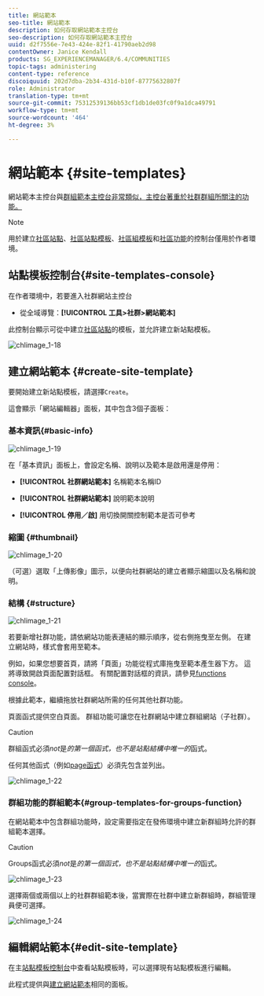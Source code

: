 ```yaml
---
title: 網站範本
seo-title: 網站範本
description: 如何存取網站範本主控台
seo-description: 如何存取網站範本主控台
uuid: d2f7556e-7e43-424e-82f1-41790aeb2d98
contentOwner: Janice Kendall
products: SG_EXPERIENCEMANAGER/6.4/COMMUNITIES
topic-tags: administering
content-type: reference
discoiquuid: 202d7dba-2b34-431d-b10f-87775632807f
role: Administrator
translation-type: tm+mt
source-git-commit: 75312539136bb53cf1db1de03fc0f9a1dca49791
workflow-type: tm+mt
source-wordcount: '464'
ht-degree: 3%

---
```



# 網站範本 {#site-templates}

網站範本主控台與[群組範本主控台非常類似，主控台著重於社群群組所關注的功能。](tools-groups.md)

>[!NOTE]
>
>用於建立[社區站點](sites-console.md)、[社區站點模板](sites.md)、[社區組模板](tools-groups.md)和[社區功能](functions.md)的控制台僅用於作者環境。

## 站點模板控制台{#site-templates-console}

在作者環境中，若要進入社群網站主控台

* 從全域導覽：**[!UICONTROL 工具>社群>網站範本]**

此控制台顯示可從中建立[社區站點](sites-console.md)的模板，並允許建立新站點模板。

![chlimage_1-18](assets/chlimage_1-18.png)

## 建立網站範本 {#create-site-template}

要開始建立新站點模板，請選擇`Create`。

這會顯示「網站編輯器」面板，其中包含3個子面板：

### 基本資訊{#basic-info}

![chlimage_1-19](assets/chlimage_1-19.png)

在「基本資訊」面板上，會設定名稱、說明以及範本是啟用還是停用：

* **[!UICONTROL 社群網站範本]**
名稱範本名稱ID

* **[!UICONTROL 社群網站範本]**
說明範本說明

* **[!UICONTROL 停用／啟]**
用切換開關控制範本是否可參考

### 縮圖 {#thumbnail}

![chlimage_1-20](assets/chlimage_1-20.png)

（可選）選取「上傳影像」圖示，以便向社群網站的建立者顯示縮圖以及名稱和說明。

### 結構 {#structure}

![chlimage_1-21](assets/chlimage_1-21.png)

若要新增社群功能，請依網站功能表連結的顯示順序，從右側拖曳至左側。 在建立網站時，樣式會套用至範本。

例如，如果您想要首頁，請將「頁面」功能從程式庫拖曳至範本產生器下方。 這將導致開啟頁面配置對話框。 有關配置對話框的資訊，請參見[functions console](functions.md)。

根據此範本，繼續拖放社群網站所需的任何其他社群功能。

頁面函式提供空白頁面。 群組功能可讓您在社群網站中建立群組網站（子社群）。

>[!CAUTION]
>
>群組函式必須&#x200B;*not*&#x200B;是&#x200B;*的第一個函式，也不是站點結構中唯一的*&#x200B;函式。
>
>任何其他函式（例如[page函式](functions.md#page-function)）必須先包含並列出。

![chlimage_1-22](assets/chlimage_1-22.png)

### 群組功能的群組範本{#group-templates-for-groups-function}

在網站範本中包含群組功能時，設定需要指定在發佈環境中建立新群組時允許的群組範本選擇。

>[!CAUTION]
>
>Groups函式必須&#x200B;*not*&#x200B;是&#x200B;*的第一個函式，也不是站點結構中唯一的*&#x200B;函式。

![chlimage_1-23](assets/chlimage_1-23.png)

選擇兩個或兩個以上的社群群組範本後，當實際在社群中建立新群組時，群組管理員便可選擇。

![chlimage_1-24](assets/chlimage_1-24.png)

## 編輯網站範本{#edit-site-template}

在主[站點模板控制台](#site-templates-console)中查看站點模板時，可以選擇現有站點模板進行編輯。

此程式提供與[建立網站範本](#create-site-template)相同的面板。
